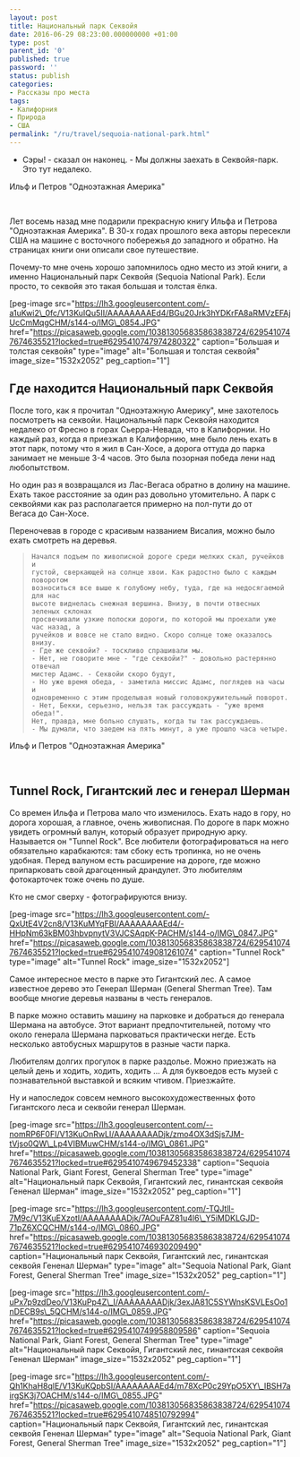 ```yaml
---
layout: post
title: Национальный парк Секвойя
date: 2016-06-29 08:23:00.000000000 +01:00
type: post
parent_id: '0'
published: true
password: ''
status: publish
categories:
- Рассказы про места
tags:
- Калифорния
- Природа
- США
permalink: "/ru/travel/sequoia-national-park.html"
---
```

- Сэры! - сказал он наконец. - Мы должны заехать в Секвойя-парк. Это тут недалеко.&nbsp;

Ильф и Петров "Одноэтажная Америка"

&nbsp;

Лет восемь назад мне подарили прекрасную книгу Ильфа и Петрова "Одноэтажная Америка". В 30-х годах прошлого века авторы пересекли США на машине с восточного побережья до западного и обратно. На страницах книги они описали свое путешествие.

Почему-то мне очень хорошо запомнилось одно место из этой книги, а именно Национальный парк Секвойя (Sequoia National Park). Если просто, то секвойя&nbsp;это такая большая и толстая ёлка.

[peg-image src="https://lh3.googleusercontent.com/-a1uKwi2\_0fc/V13KuIQu5II/AAAAAAAAEd4/BGu20Jrk3hYDKrFA8aRMVzEFAjUcCmMqgCHM/s144-o/IMG\_0854.JPG" href="https://picasaweb.google.com/103813056835863838724/6295410747674635521?locked=true#6295410747974280322" caption="Большая и толстая секвойя" type="image" alt="Большая и толстая секвойя" image\_size="1532x2052" peg\_caption="1"]



## Где находится Национальный парк Секвойя

После того, как я прочитал "Одноэтажную Америку", мне захотелось посмотреть на секвойи. Национальный парк Секвойя находится недалеко от Фресно в горах Сьерра-Невада, что в Калифорнии. Но каждый раз, когда я приезжал в Калифорнию, мне было лень ехать в этот парк, потому что я жил в Сан-Хосе, а дорога оттуда до парка занимает не меньше 3-4 часов. Это была позорная победа лени над любопытством.

Но один раз я возвращался из Лас-Вегаса обратно в долину на машине. Ехать такое расстояние за один раз довольно утомительно. А парк с секвойями как раз располагается примерно на пол-пути до от Вегаса&nbsp;до Сан-Хосе.

Переночевав в городе с красивым названием Висалия, можно было ехать смотреть на деревья.

> ```
> Начался подъем по живописной дороге среди мелких скал, ручейков и
> густой, сверкающей на солнце хвои. Как радостно было с каждым поворотом
> возноситься все выше к голубому небу, туда, где на недосягаемой для нас
> высоте виднелась снежная вершина. Внизу, в почти отвесных зеленых склонах
> просвечивали узкие полоски дороги, по которой мы проехали уже час назад, а
> ручейков и вовсе не стало видно. Скоро солнце тоже оказалось внизу.
> - Где же секвойи? - тоскливо спрашивали мы.
> - Нет, не говорите мне - "где секвойи?" - довольно растерянно отвечал
> мистер Адамс. - Секвойи скоро будут,
> - Но уже время обеда, - заметила миссис Адамс, поглядев на часы и
> одновременно с этим проделывая новый головокружительный поворот.
> - Нет, Бекки, серьезно, нельзя так рассуждать - "уже время обеда!".
> Нет, правда, мне больно слушать, когда ты так рассуждаешь.
> - Мы думали, что заедем на пять минут, а уже прошло часа четыре.
> ```

Ильф и Петров "Одноэтажная Америка"

&nbsp;

## Tunnel Rock, Гигантский лес и генерал Шерман

Со времен Ильфа и Петрова мало что изменилось. Ехать надо в гору, но дорога хорошая, а главное, очень живописная. По дороге в парк можно увидеть огромный валун, который образует природную арку. Называется он "Tunnel Rock". Все любители фотографироваться на него обязательно карабкаются: там сбоку есть тропинка, но не очень удобная. Перед валуном есть расширение на дороге, где можно припарковать свой драгоценный драндулет. Это любителям фотокарточек тоже очень по душе.

Кто не смог сверху - фотографируются внизу.

[peg-image src="https://lh3.googleusercontent.com/-QxUtE4V2cn8/V13KuMYqFBI/AAAAAAAAEd4/-HHpNm63kBM03hbvpnytV3VJCSAqpK-PACHM/s144-o/IMG\_0847.JPG" href="https://picasaweb.google.com/103813056835863838724/6295410747674635521?locked=true#6295410749081261074" caption="Tunnel Rock" type="image" alt="Tunnel Rock" image\_size="1532x2052"]

Самое интересное место в парке это Гигантский лес. А самое известное дерево это Генерал Шерман (General Sherman Tree). Там вообще многие деревья названы в честь генералов.

В парке можно оставить машину на парковке и добраться до генерала Шермана на автобусе. Этот вариант предпочтительней, потому что около генерала Шермана парковаться практически негде. Есть несколько автобусных маршрутов в разные части парка.

Любителям долгих прогулок в парке раздолье. Можно приезжать на целый день и ходить, ходить, ходить ... А для буквоедов есть музей с познавательной выставкой и всяким чтивом. Приезжайте.

Ну и напоследок совсем немного высокохудожественных фото Гигантского леса и секвойи генерал Шерман.

[peg-image src="https://lh3.googleusercontent.com/--nomRP6F0FI/V13KuOnRwLI/AAAAAAAADjk/zmo4OX3dSjs7JM-tVjso0QW\_Lp4VIBMuwCHM/s144-o/IMG\_0861.JPG" href="https://picasaweb.google.com/103813056835863838724/6295410747674635521?locked=true#6295410749679452338" caption="Sequoia National Park, Giant Forest, General Sherman Tree" type="image" alt="Национальный парк Секвойя, Гигантский лес, гинантская секвойя Гененал Шерман" image\_size="1532x2052" peg\_caption="1"]

[peg-image src="https://lh3.googleusercontent.com/-TQJtll-7M9c/V13KuEXzotI/AAAAAAAADjk/7AOuFAZ81u4l6\_Y5iMDKLGJD-71pZ6XCQCHM/s144-o/IMG\_0860.JPG" href="https://picasaweb.google.com/103813056835863838724/6295410747674635521?locked=true#6295410746930209490" caption="Национальный парк Секвойя, Гигантский лес, гинантская секвойя Гененал Шерман" type="image" alt="Sequoia National Park, Giant Forest, General Sherman Tree" image\_size="1532x2052" peg\_caption="1"]

[peg-image src="https://lh3.googleusercontent.com/-uPx7p9zdDeo/V13KuPp4Z\_I/AAAAAAAADjk/3exJA81C5SYWnsKSVLEsOo1nDECB9s\_5QCHM/s144-o/IMG\_0859.JPG" href="https://picasaweb.google.com/103813056835863838724/6295410747674635521?locked=true#6295410749958809586" caption="Sequoia National Park, Giant Forest, General Sherman Tree" type="image" alt="Национальный парк Секвойя, Гигантский лес, гинантская секвойя Гененал Шерман" image\_size="1532x2052" peg\_caption="1"]

[peg-image src="https://lh3.googleusercontent.com/-Qh1KhaH8qlE/V13KuKQpbSI/AAAAAAAAEd4/m78XcP0c29YpO5XY\_IBSH7airgSK3j7OACHM/s144-o/IMG\_0855.JPG" href="https://picasaweb.google.com/103813056835863838724/6295410747674635521?locked=true#6295410748510792994" caption="Национальный парк Секвойя, Гигантский лес, гинантская секвойя Гененал Шерман" type="image" alt="Sequoia National Park, Giant Forest, General Sherman Tree" image\_size="1532x2052" peg\_caption="1"]

